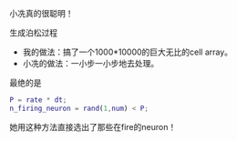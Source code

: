 小冼真的很聪明！

生成泊松过程

* 我的做法：搞了一个1000*10000的巨大无比的cell array。
* 小冼的做法：一小步一小步地去处理。

最绝的是

```matlab
P = rate * dt;
n_firing_neuron = rand(1,num) < P;
```

她用这种方法直接选出了那些在fire的neuron！